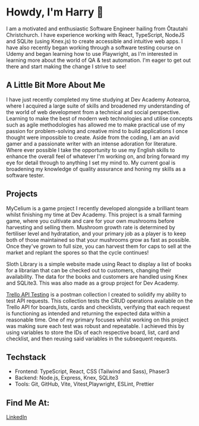 # Howdy, I'm Harry 👋
I am a motivated and enthusiastic Software Engineer hailing from Ōtautahi Christchurch. I have experience working with React, TypeScript, NodeJS and SQLite (using Knex.js) to create accessible and intuitive web apps. I have also recently began working through a software testing course on Udemy and began learning how to use Playwright, as I'm interested in learning more about the world of QA & test automation. I'm eager to get out there and start making the change I strive to see!

## A Little Bit More About Me
I have just recently completed my time studying at Dev Academy Aotearoa, where I acquired a large suite of skills and broadened my understanding of the world of web development from a technical and social perspective. Learning to make the best of modern web technologies and utilise concepts such as agile methodologies has allowed me to make practical use of my passion for problem-solving and creative mind to build applications I once thought were impossible to create. Aside from the coding, I am an avid gamer and a passionate writer with an intense adoration for literature. Where ever possible I take the opportunity to use my English skills to enhance the overall feel of whatever I'm working on, and bring forward my eye for detail through to anything I set my mind to. My current goal is broadening my knowledge of quality assurance and honing my skills as a software tester.

## Projects
MyCelium is a game project I recently developed alongside a brilliant team whilst finishing my time at Dev Academy. This project is a small farming game, where you cultivate and care for your own mushrooms before harvesting and selling them. Mushroom growth rate is determined by fertiliser level and hydratation, and your primary job as a player is to keep both of those maintained so that your mushrooms grow as fast as possible. Once they've grown to full size, you can harvest them for caps to sell at the market and replant the spores so that the cycle continues!

Sloth Library is a simple website made using React to display a list of books for a librarian that can be checked out to customers, changing their availability. The data for the books and customers are handled using Knex and SQLite3. This was also made as a group project for Dev Academy.

[Trello API Testing](https://www.postman.com/harry-walsh/workspace/my-workspace/request/39622902-8cc13afd-e43c-41c3-8119-7bf977b3399a?action=share&creator=39622902&ctx=documentation&active-environment=39622902-761f1ad8-5fa3-4ee5-8784-36aa680a341f "Trello API Testing Collection") is a postman collection I created to solidify my ability to test API requests. This collection tests the CRUD operations available on the Trello API for boards,lists, cards and checklists, verifying that each request is functioning as intended and returning the expected data within a reasonable time. One of my primary focuses whilst working on this project was making sure each test was robust and repeatable. I achieved this by using variables to store the IDs of each respective board, list, card and checklist, and then reusing said variables in the subsequent requests.

## Techstack
- Frontend: TypeScript, React, CSS (Tailwind and Sass), Phaser3
- Backend: Node.js, Express, Knex, SQLite3
- Tools: Git, GitHub, Vite, Vitest,Playwright, ESLint, Prettier 
## Find Me At:
[LinkedIn](https://www.linkedin.com/in/harry-walsh303/)
<!--


- 🔭 I’m currently working on ...
- 🌱 I’m currently learning ...
- 👯 I’m looking to collaborate on ...
- 🤔 I’m looking for help with ...
- 💬 Ask me about ...
- 📫 How to reach me: ...
- 😄 Pronouns: ...
- ⚡ Fun fact: ...
-->
